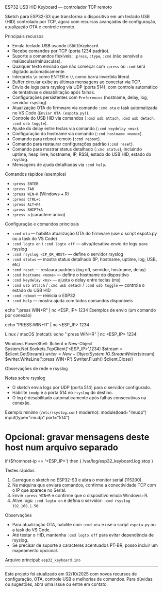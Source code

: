 ESP32 USB HID Keyboard — controlador TCP remoto


Sketch para ESP32-S3 que transforma o dispositivo em um teclado USB (HID) controlado por TCP, agora com recursos avançados de configuração, atualização OTA e controle remoto.

Principais recursos
- Emula teclado USB usando `USBHIDKeyboard`.
- Recebe comandos por TCP (porta 1234 padrão).
- Suporte a comandos flexíveis: `:press`, `:type`, `:cmd` (não sensível a maiúsculas/minúsculas).
- Qualquer texto enviado que não começar com `:press` ou `:cmd` será digitado automaticamente.
- Interpreta `\n` como ENTER e `\\` como barra invertida literal.
- Buffer circular exibe as últimas mensagens ao conectar via TCP.
- Envio de logs para rsyslog via UDP (porta 514), com controle automático de tentativas e desabilitação após falhas.
- Configurações persistentes com `Preferences` (hostname, delay, log, servidor rsyslog).
- Atualização OTA do firmware via comando `:cmd ota` e task automatizada no VS Code (`Enviar OTA (espota.py)`).
- Controle do USB HID via comandos (`:cmd usb attach`, `:cmd usb detach`, `:cmd usb toggle`).
- Ajuste do delay entre teclas via comando (`:cmd keydelay <ms>`).
- Configuração do hostname via comando (`:cmd hostname <nome>`).
- Comando para reboot remoto (`:cmd reboot`).
- Comando para restaurar configurações padrão (`:cmd reset`).
- Comando para mostrar status detalhado (`:cmd status`), incluindo uptime, heap livre, hostname, IP, RSSI, estado do USB HID, estado do rsyslog.
- Mensagens de ajuda detalhadas via `:cmd help`.

Comandos rápidos (exemplos)
- `:press ENTER`
- `:press TAB`
- `:press WIN+R`       (Windows + R)
- `:press CTRL+c`
- `:press ALT+F4`
- `:press SHIFT+A`
- `:press a` (caractere único)


Configuração e comandos principais
- `:cmd ota` — habilita atualização OTA do firmware (use o script espota.py ou a task do VS Code)
- `:cmd logto on` / `:cmd logto off` — ativa/desativa envio de logs para rsyslog
- `:cmd rsyslog <IP_OR_HOST>` — define o servidor rsyslog
- `:cmd status` — mostra status detalhado (IP, hostname, uptime, log, USB, etc)
- `:cmd reset` — restaura padrões (log off, servidor, hostname, delay)
- `:cmd hostname <nome>` — define o hostname do dispositivo
- `:cmd keydelay <ms>` — ajusta o delay entre teclas (ms)
- `:cmd usb attach` / `:cmd usb detach` / `:cmd usb toggle` — controla o estado do USB HID
- `:cmd reboot` — reinicia o ESP32
- `:cmd help` — mostra ajuda com todos comandos disponíveis

echo ":press WIN+R" | nc <ESP_IP> 1234
Exemplos de envio (um comando por conexão)

echo "PRESS:WIN+R" | nc <ESP_IP> 1234

Linux / macOS (netcat):
echo ":press WIN+R" | nc <ESP_IP> 1234

Windows PowerShell:
$client = New-Object System.Net.Sockets.TcpClient('<ESP_IP>',1234)
$stream = $client.GetStream()
$writer = New-Object System.IO.StreamWriter($stream)
$writer.WriteLine(':press WIN+R')
$writer.Flush()
$client.Close()

Observações de rede e rsyslog

Notas sobre rsyslog
- O sketch envia logs por UDP (porta 514) para o servidor configurado.
- Habilite `imudp` e a porta 514 no `rsyslog` do destino.
- O log é desabilitado automaticamente após falhas consecutivas na conexão.

Exemplo mínimo (`/etc/rsyslog.conf` moderno):
module(load="imudp")
input(type="imudp" port="514")

# Opcional: gravar mensagens deste host num arquivo separado
if ($fromhost-ip == '<ESP_IP>') then {
  /var/log/esp32_keyboard.log
  stop
}

Testes rápidos
1. Carregue o sketch no ESP32-S3 e abra o monitor serial (115200).
2. Na máquina que enviará comandos, confirme a conectividade TCP com o IP que aparece no Serial.
3. Envie `:press WIN+R` e confirme que o dispositivo emula Windows+R.
4. Ative logs: `:cmd logto on` e defina o servidor: `:cmd rsyslog 192.168.1.50`.

Observações

- Para atualização OTA, habilite com `:cmd ota` e use o script `espota.py` ou a task do VS Code.
- Até testar o HID, mantenha `:cmd logto off` para evitar dependência de rsyslog.
- Se precisar de suporte a caracteres acentuados PT-BR, posso incluir um mapeamento opcional.

Arquivo principal: `esp32_keyboard.ino`

---
Este projeto foi atualizado em 02/10/2025 com novos recursos de configuração, OTA, controle USB e melhorias de comandos. Para dúvidas ou sugestões, abra uma issue ou entre em contato.